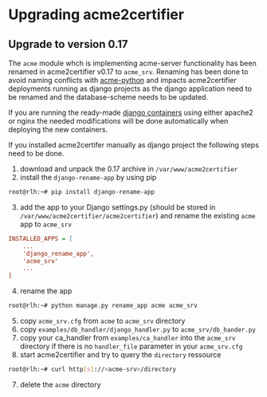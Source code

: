 <!-- markdownlint-disable  MD013 MD029 -->
<!-- wiki-title upgrading acme2certifier -->
# Upgrading acme2certifier

## Upgrade to version 0.17

The `acme` module whch is implementing acme-server functionality has been renamed in acme2certifier v0.17 to `acme_srv`. Renaming has been done to avoid naming conflicts with  [acme-python](https://acme-python.readthedocs.io/en/stable/) and impacts acme2certifier deployments running as django projects as the django application need to be renamed and the database-scheme needs to be updated.

If you are running the ready-made [django containers](https://hub.docker.com/repository/docker/grindsa/acme2certifier/tags?page=1&ordering=last_updated) using either apache2 or nginx the needed modifications will be done automatically when deploying the new containers.

If you installed acme2certifer manually as django project the following steps need to be done.

1. download and unpack the 0.17 archive in `/var/www/acme2certifier`
2. install the `django-rename-app` by using pip

```bash
root@rlh:~# pip install django-rename-app
```

3. add the app to your Django settings.py (should be stored in `/var/www/acme2certifier/acme2certifier`) and rename the existing `acme` app to `acme_srv`

 ```cfg
 INSTALLED_APPS = [
     ...
     'django_rename_app',
     'acme_srv'
     ...
 ]
 ```

4. rename the app

```bash
root@rlh:~# python manage.py rename_app acme acme_srv
```

5. copy `acme_srv.cfg` from `acme` to `acme_srv` directory
6. copy `examples/db_handler/django_handler.py` to `acme_srv/db_hander.py`
7. copy your ca_handler from `examples/ca_handler` into the `acme_srv` directory if there is no `handler_file` parameter in your `acme_srv.cfg`
6. start acme2certifier and try to query the `directory` ressource

```bash
root@rlh:~# curl http[s]://<acme-srv>/directory
```

7. delete the `acme` directory
